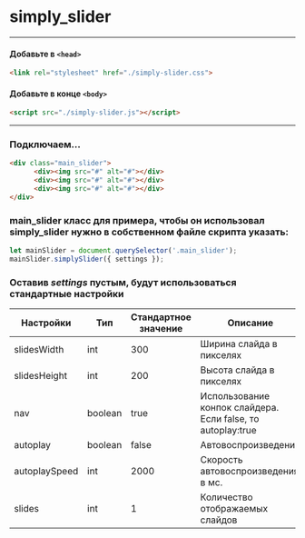 # simply_slider
***

#### Добавьте в ```<head>```
```html
<link rel="stylesheet" href="./simply-slider.css">
```

#### Добавьте в конце ```<body>```
```html
<script src="./simply-slider.js"></script>
```
---
### Подключаем...
```html
<div class="main_slider">
      <div><img src="#" alt="#"></div>
      <div><img src="#" alt="#"></div>
      <div><img src="#" alt="#"></div>
</div>
```
### main_slider класс для примера, чтобы он использовал simply_slider нужно в собственном файле скрипта указать:
```js
let mainSlider = document.querySelector('.main_slider');
mainSlider.simplySlider({ settings });
```
### Оставив ***settings*** пустым, будут использоваться стандартные настройки
Настройки | Тип | Стандартное значение | Описание
------ | ---- | ------- | -----------
slidesWidth | int | 300 | Ширина слайда в пикселях
slidesHeight | int | 200 | Высота слайда в пикселях
nav | boolean | true | Использование конпок слайдера. Если false, то autoplay:true
autoplay | boolean | false | Автовоспроизведение
autoplaySpeed | int | 2000 | Скорость автовоспроизведения в мс.
slides | int | 1 | Количество отображаемых слайдов
